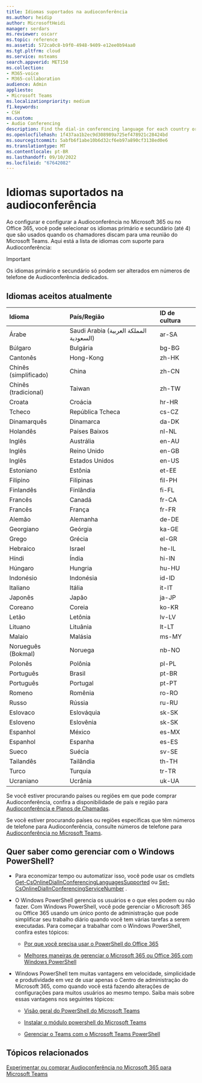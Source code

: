 ```yaml
---
title: Idiomas suportados na audioconferência
ms.author: heidip
author: MicrosoftHeidi
manager: serdars
ms.reviewer: oscarr
ms.topic: reference
ms.assetid: 572ca0c8-b9f0-4948-9409-e12ee0b94aa0
ms.tgt.pltfrm: cloud
ms.service: msteams
search.appverid: MET150
ms.collection:
- M365-voice
- M365-collaboration
audience: Admin
appliesto:
- Microsoft Teams
ms.localizationpriority: medium
f1.keywords:
- CSH
ms.custom:
- Audio Conferencing
description: Find the dial-in conferencing language for each country or region and the culture ID assigned (en-US, da-DK, de-DE, etc)
ms.openlocfilehash: 1f437aa1b2ec9d308989a725ef478921c28424bd
ms.sourcegitcommit: 5abfb6f1abe10b6d32cf6eb97a890cf3138ed0e6
ms.translationtype: MT
ms.contentlocale: pt-BR
ms.lasthandoff: 09/10/2022
ms.locfileid: "67642082"
---
```

# <a name="audio-conferencing-supported-languages"></a>Idiomas suportados na audioconferência

Ao configurar e configurar a Audioconferência no Microsoft 365 ou no Office 365, você pode selecionar os idiomas primário e secundário (até 4) que são usados quando os chamadores discam para uma reunião do Microsoft Teams. Aqui está a lista de idiomas com suporte para Audioconferência:
  
> [!IMPORTANT]
> Os idiomas primário e secundário só podem ser alterados em números de telefone de Audioconferência dedicados.
  
## <a name="currently-supported-languages"></a>Idiomas aceitos atualmente

|**Idioma**|**País/Região**|**ID de cultura**|
|:-----|:-----|:-----|
|Árabe  <br/> |Saudi Arabia (المملكة العربية السعودية)  <br/> |ar-SA  <br/> |
|Búlgaro  <br/> |Bulgária  <br/> |bg-BG  <br/> |
|Cantonês  <br/> |Hong-Kong  <br/> |zh-HK  <br/> |
|Chinês (simplificado)  <br/> |China  <br/> |zh-CN  <br/> |
|Chinês (tradicional)  <br/> |Taiwan  <br/> |zh-TW  <br/> |
|Croata  <br/> |Croácia  <br/> |hr-HR  <br/> |
|Tcheco  <br/> |República Tcheca  <br/> |cs-CZ  <br/> |
|Dinamarquês  <br/> |Dinamarca  <br/> |da-DK  <br/> |
|Holandês  <br/> |Países Baixos  <br/> |nl-NL  <br/> |
|Inglês  <br/> |Austrália  <br/> |en-AU  <br/> |
|Inglês  <br/> |Reino Unido  <br/> |en-GB  <br/> |
|Inglês  <br/> |Estados Unidos  <br/> |en-US  <br/> |
|Estoniano  <br/> |Estônia  <br/> |et-EE  <br/> |
|Filipino  <br/> |Filipinas  <br/> |fil-PH  <br/> |
|Finlandês  <br/> |Finlândia  <br/> |fi-FL  <br/> |
|Francês  <br/> |Canadá  <br/> |fr-CA  <br/> |
|Francês  <br/> |França  <br/> |fr-FR  <br/> |
|Alemão  <br/> |Alemanha  <br/> |de-DE  <br/> |
|Georgiano  <br/> |Geórgia  <br/> |ka-GE  <br/> |
|Grego  <br/> |Grécia  <br/> |el-GR  <br/> |
|Hebraico  <br/> | Israel <br/> | he-IL <br/> |
|Híndi  <br/> |Índia  <br/> |hi-IN  <br/> |
|Húngaro  <br/> |Hungria  <br/> |hu-HU  <br/> |
|Indonésio  <br/> |Indonésia  <br/> |id-ID  <br/> |
|Italiano  <br/> |Itália  <br/> | it-IT <br/> |
|Japonês  <br/> |Japão  <br/> |ja-JP  <br/> |
|Coreano  <br/> |Coreia  <br/> |ko-KR  <br/> |
|Letão  <br/> |Letônia  <br/> |lv-LV  <br/> |
|Lituano  <br/> |Lituânia  <br/> |lt-LT  <br/> |
|Malaio  <br/> |Malásia  <br/> |ms-MY  <br/> |
|Norueguês (Bokmal)  <br/> |Noruega  <br/> |nb-NO  <br/> |
|Polonês  <br/> |Polônia  <br/> |pl-PL  <br/> |
|Português  <br/> |Brasil  <br/> |pt-BR  <br/> |
|Português  <br/> |Portugal  <br/> |pt-PT  <br/> |
|Romeno  <br/> |Romênia  <br/> |ro-RO  <br/> |
|Russo  <br/> |Rússia  <br/> |ru-RU  <br/> |
|Eslovaco  <br/> |Eslováquia  <br/> |sk-SK  <br/> |
|Esloveno  <br/> |Eslovênia  <br/> |sk-SK  <br/> |
|Espanhol  <br/> |México  <br/> |es-MX  <br/> |
|Espanhol  <br/> |Espanha  <br/> |es-ES  <br/> |
|Sueco  <br/> |Suécia  <br/> |sv-SE  <br/> |
|Tailandês  <br/> |Tailândia  <br/> |th-TH  <br/> |
|Turco  <br/> |Turquia  <br/> |tr-TR  <br/> |
|Ucraniano  <br/> |Ucrânia  <br/> |uk-UA  <br/> |

Se você estiver procurando países ou regiões em que pode comprar Audioconferência, confira a disponibilidade de país e região para [Audioconferência e Planos de Chamadas](country-and-region-availability-for-audio-conferencing-and-calling-plans/country-and-region-availability-for-audio-conferencing-and-calling-plans.md).
  
Se você estiver procurando países ou regiões específicas que têm números de telefone para Audioconferência, consulte números de telefone para [Audioconferência no Microsoft Teams](phone-numbers-for-audio-conferencing-in-teams.md).
  
## <a name="want-to-know-how-to-manage-with-windows-powershell"></a>Quer saber como gerenciar com o Windows PowerShell?

- Para economizar tempo ou automatizar isso, você pode usar os cmdlets [Get-CsOnlineDialInConferencingLanguagesSupported](/powershell/module/skype/Get-CsOnlineDialInConferencingLanguagesSupported) ou [Set-CsOnlineDialInConferencingServiceNumber](/powershell/module/skype/Set-CsOnlineDialInConferencingServiceNumber) .

- O Windows PowerShell gerencia os usuários e o que eles podem ou não fazer. Com Windows PowerShell, você pode gerenciar o Microsoft 365 ou Office 365 usando um único ponto de administração que pode simplificar seu trabalho diário quando você tem várias tarefas a serem executadas. Para começar a trabalhar com o Windows PowerShell, confira estes tópicos:

  - [Por que você precisa usar o PowerShell do Office 365](/microsoft-365/enterprise/why-you-need-to-use-microsoft-365-powershell)

  - [Melhores maneiras de gerenciar o Microsoft 365 ou Office 365 com Windows PowerShell](/previous-versions//dn568025(v=technet.10))

- Windows PowerShell tem muitas vantagens em velocidade, simplicidade e produtividade em vez de usar apenas o Centro de administração do Microsoft 365, como quando você está fazendo alterações de configurações para muitos usuários ao mesmo tempo. Saiba mais sobre essas vantagens nos seguintes tópicos:

  - [Visão geral do PowerShell do Microsoft Teams](teams-powershell-overview.md)

  - [Instalar o módulo powershell do Microsoft Teams](teams-powershell-install.md)

  - [Gerenciar o Teams com o Microsoft Teams PowerShell](teams-powershell-managing-teams.md)
  
## <a name="related-topics"></a>Tópicos relacionados

[Experimentar ou comprar Audioconferência no Microsoft 365 para Microsoft Teams](try-or-purchase-audio-conferencing-in-office-365-for-teams.md)
